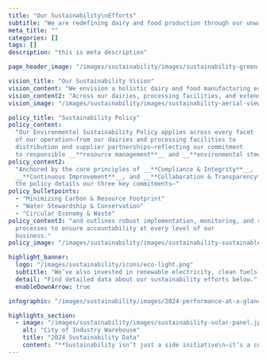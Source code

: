 ```yaml
---
title: "Our Sustainability\nEfforts"
subtitle: "We are redefining dairy and food production through our unwavering commitment to environmental stewardship.\n\nGrounded in a full life cycle approach, our sustainability program integrates best-in-class practices that reduce greenhouse gas emissions, conserve water, and close resource loops—setting a new standard for the industry."
meta_title: ""
categories: []
tags: []
description: "this is meta description"

page_header_image: "/images/sustainability/images/sustainability-green-hills.jpg"

vision_title: "Our Sustainability Vision"
vision_content: "We envision a holistic dairy and food manufacturing ecosystem that thrives in harmony with nature—one where every product reflects our respect for the land, the well-being of our herds, and the communities we serve."
vision_content2: "Across our dairies, processing facilities, and extended supply chain, we commit to innovating in resource conservation, renewable energy, and regenerative practices.\n\nBy partnering closely with suppliers who share our values, we deliver wholesome, natural products while safeguarding our shared environment for generations to come."
vision_image: "/images/sustainability/images/sustainability-aerial-view-of-factory.jpg"

policy_title: "Sustainability Policy"
policy_content:
  "Our Environmental Sustainability Policy applies across every facet
  of our operation—from our dairies and processing facilities to
  distribution and supplier partnerships—reflecting our commitment
  to responsible __**resource management**__ and __**environmental stewardship**__."
policy_content2:
  "Anchored by the core principles of __**Compliance & Integrity**__,
  __**Continuous Improvement**__, and __**Collaboration & Transparency**__,
  the policy details our three key commitments—"
policy_bulletpoints:
  - "Minimizing Carbon & Resource Footprint"
  - "Water Stewardship & Conservation"
  - "Circular Economy & Waste"
policy_content3: "and outlines robust implementation, monitoring, and review
  processes to ensure accountability at every level of our
  business."
policy_image: "/images/sustainability/images/sustainability-sustainable.jpg"

highlight_banner:
  logo: "/images/sustainability/icons/eco-light.png"
  subtitle: "We’ve also invested in renewable electricity, clean fuels, and multi-stage water reuse systems, helping us reduce emissions and conserve vital natural resources across all our facilities."
  detail: "Find detailed data about our sustainability efforts below."
  enableDownArrow: true

infographic: "/images/sustainability/images/2024-performance-at-a-glance.png"

highlights_section:
  - image: "/images/sustainability/images/sustainability-solar-panel.jpg"
    alt: "City of Industry Warehouse"
    title: "2024 Sustainability Data"
    content: "**Sustainability isn’t just a side initiative\n—it’s a core part of how we operate every day.**\n\n\nIn 2024, we made major strides by reducing our total greenhouse gas (GHG) footprint to __**800,041 metric tons of CO₂e**__, with the majority tied to on-farm activities and supply chain inputs.\n\nThrough targeted action like methane capture, renewable energy use, and composting—we’ve avoided over __**49,000 metric tons of CO₂e**__."
---
```

